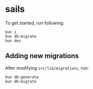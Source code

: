 # sails

To get started, run following:

```
bun i
bun db:migrate
bun dev
```

## Adding new migrations

After modifying `src/lib/migrations`, run:

```
bun db:generate
bun db:migrate
```
